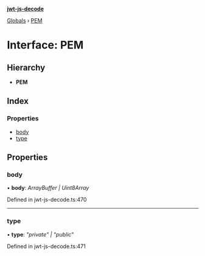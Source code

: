 **[jwt-js-decode](../README.md)**

[Globals](../globals.md) › [PEM](pem.md)

# Interface: PEM

## Hierarchy

* **PEM**

## Index

### Properties

* [body](pem.md#body)
* [type](pem.md#type)

## Properties

###  body

• **body**: *ArrayBuffer | Uint8Array*

Defined in jwt-js-decode.ts:470

___

###  type

• **type**: *"private" | "public"*

Defined in jwt-js-decode.ts:471